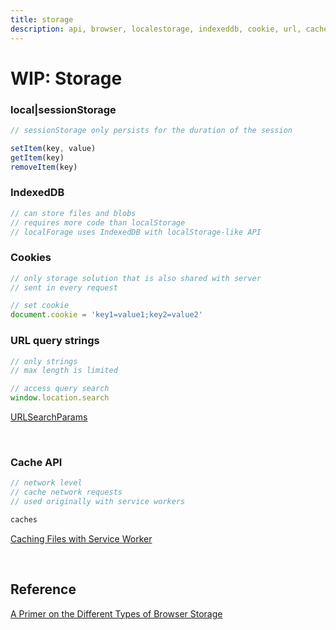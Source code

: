 ```yaml
---
title: storage
description: api, browser, localestorage, indexeddb, cookie, url, cache
---
```


# WIP: Storage

### local|sessionStorage

```js
// sessionStorage only persists for the duration of the session

setItem(key, value)
getItem(key)
removeItem(key)
```

### IndexedDB

```js
// can store files and blobs
// requires more code than localStorage
// localForage uses IndexedDB with localStorage-like API
```

### Cookies

```js
// only storage solution that is also shared with server
// sent in every request

// set cookie
document.cookie = 'key1=value1;key2=value2'
```

### URL query strings

```js
// only strings
// max length is limited

// access query search
window.location.search
```

[URLSearchParams](https://developer.mozilla.org/en-US/docs/Web/API/URLSearchParams)<br />

<br />

### Cache API


```js
// network level
// cache network requests
// used originally with service workers

caches
```

[Caching Files with Service Worker](https://developers.google.com/web/ilt/pwa/caching-files-with-service-worker)

<br />

## Reference

[A Primer on the Different Types of Browser Storage](https://css-tricks.com/a-primer-on-the-different-types-of-browser-storage/)<br />
